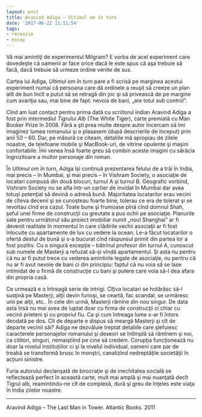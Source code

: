 ```yaml
---
layout: post
title: Aravind Adiga – Ultimul om în turn
date: '2017-06-22 11:11:54'
tags:
- recenzie
- essay
---
```


Vă mai amintiţi de experimentul Milgram? E vorba de acel experiment care dovedeşte că oamenii ar face orice dacă le este spus că aşa trebuie să facă, dacă trebuie să urmeze ordine venite de sus.  

Cartea lui Adiga, *Ultimul om în turn* pare a fi scrisă pe marginea acestui experiment numai că persoana care dă ordinele a reuşit să creeze un plan atît de bun încît a putut să se retragă din joc şi să privească de pe margine cum avariţia sau, mai bine de fapt: nevoia de bani, „are totul sub control”.  

Cînd am luat contact pentru prima dată cu scriitorul indian Aravind Adiga a fost prin intermediul *Tigrului Alb* (The White Tiger), carte premiată cu Man Booker Prize în 2008. Fără a şti prea multe despre autor încercam să îmi imaginez lumea romanului şi o plasasem (după descrierile de început) prin anii 50 – 60. Dar, pe măsură ce citeam, detaliile mă apropiau de zilele noastre, de telefoane mobile şi MacBook-uri, de vitrine opulente şi maşini confortabile. Îmi venea însă foarte greu să combin aceste imagini cu sărăcia îngrozitoare a multor personaje din roman.

În *Ultimul om în turn*, Adiga îşi continuă prezentarea felului de a trăi în India, mai precis – în Mumbai, şi mai precis – în Vishram Society, o asociaţie de locatari compusă din două blocuri, turnul A şi turnul B. Geografic vorbind, Vishram Society nu se afla într-un cartier de invidat în Mumbai dar avea totuşi potenţial să devină o adresă bună. Majoritatea locatarilor erau vecini de cîteva decenii şi se cunoşteau foarte bine, tolerau ce era de tolerat şi se revoltau cînd era cazul. Toate bune şi frumoase pînă cînd domnul Shah, şeful unei firme de construcţii cu greutate a pus ochii pe asociaţie. Planurile sale pentru următorul său proiect imobiliar numit „noul Shanghai” ar fi devenit realitate în momentul în care clădirile vechii asociaţii ar fi fost înlocuite cu apartamente de lux cu vedere la ocean. Le-a făcut locatarilor o ofertă destul de bună şi s-a bucurat cînd răspunsul primit din partea lor a fost pozitiv. Cu o singură excepţie – bătrînul profesor din turnul A, cunoscut sub numele de Masterji a refuzat să-şi vîndă apartamentul. Şi asta nu pentru că nu ar fi putut trece cu vederea amintirile legate de asociaţie, nu pentru că nu ar fi avut nevoie de bani ci din principiu: faptul că nu voia să se lase intimidat de o firmă de construcţie cu bani şi putere care voia să-l dea afara din propria casă.

Ce urmează e o întreagă serie de intrigi. Cîţiva locatari se hotărăsc să-l susţină pe Masterji, alţii devin furioşi, se ceartă, fac scandal, se urmăresc unii pe alţii, etc.. În cele din urmă, Masterji rămîne din nou singur. De data asta însă nu mai avea de luptat doar cu firma de construcţii ci chiar cu vecinii prieteni şi cu propriul fiu. Ca şi cum întreaga lume s-ar fi întors deodată pe dos.
Cît de departe e dispus să meargă Masterji şi cît de departe vecinii săi? 
Adiga ne dezvăluie treptat detaliile care şlefuiesc caracterele personajelor romanului şi deseori se întîmplă să rămînem şi noi, ca cititori, singuri, nemaiştiind pe cine să credem. Corupţia funcţionează nu doar la nivelul instituţiilor ci şi la nivelul individual, oameni care par de treabă se transformă brusc în monştri, canalizînd nedreptăţile societăţii în acţiuni sinistre. 

Furia autorului declanşată de birocraţie şi de inechitatea socială se reflectează perfect în această carte, mult mai amplă şi mai nuanţată decît Tigrul alb, reamintindu-ne cît de complexă, dură şi greu de înţeles este viaţa în India zilelor noastre.

--- 
Aravind Adiga – The Last Man in Tower. Atlantic Books. 2011

